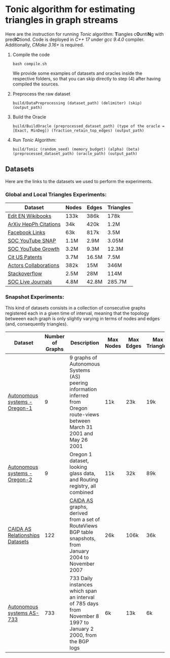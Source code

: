 # Tonic algorithm for estimating triangles in graph streams

Here are the instruction for running *Tonic* algorithm: **T**iangles c**O**unti**N**g with pred**IC**tiond. 
Code is deployed in *C++ 17* under *gcc 9.4.0* compiler. Additionally, *CMake 3.16+* is required.

1. Compile the code
   
   `bash compile.sh`

   We provide some examples of datasets and oracles inside the respective folders, so that you can skip directly to step (4) after having compiled the sources.
   
3. Preprocess the raw dataset
   
   `build/DataPreprocessing (dataset_path) (delimiter) (skip) (output_path)`

5. Build the Oracle

    `build/BuildOracle (preprocessed_dataset_path) (type of the oracle = [Exact, MinDeg]) (fraction_retain_top_edges) (output_path)`

8. Run *Tonic* Algorithm: 

    `build/Tonic (random_seed) (memory_budget) (alpha) (beta) (preprocessed_dataset_path) (oracle_path) (output_path)`


## Datasets

Here are the links to the datasets we used to perform the experiments.

### Global and Local Triangles Experiments:

| Dataset    | Nodes | Edges | Triangles |
| -------- | ------- | -------- | ------- |
| <a href=https://networkrepository.com/edit-enwikibooks.php>Edit EN Wikibooks</a>  | 133k | 386k | 178k |
| <a href=https://snap.stanford.edu/data/cit-HepPh.html>ArXiv HepPh Citations</a> | 34k | 420k | 1.2M |
| <a href=https://socialnetworks.mpi-sws.org/data-wosn2009.html>Facebook Links</a> | 63k | 817k | 3.5M |
| <a href=https://networkrepository.com/soc_youtube_snap.php>SOC YouTube SNAP</a> | 1.1M | 2.9M | 3.05M |
| <a href=https://networkrepository.com/soc-youtube-growth.php>SOC YouTube Growth</a> | 3.2M | 9.3M | 12.3M |
| <a href=https://snap.stanford.edu/data/cit-Patents.html>Cit US Patents</a> | 3.7M | 16.5M | 7.5M |
| <a href=http://konect.cc/networks/actor-collaboration>Actors Collaborations</a>| 382k | 15M | 346M |
| <a href=http://konect.cc/networks/sx-stackoverflow>Stackoverflow </a> | 2.5M | 28M | 114M |
| <a href=https://snap.stanford.edu/data/soc-LiveJournal1.html>SOC Live Journals</a> | 4.8M | 42.8M | 285.7M |

### Snapshot Experiments:
This kind of datasets consists in a collection of consecutive graphs registered each in a given time of interval, 
meaning that the topology betweeen each graph is only slightly varying in terms of nodes and edges (and, consequently triangles).

| Dataset | Number of Graphs | Description | Max Nodes | Max Edges | Max Triangles |
| ------- | -------------------------- | ----------- | ---------------- | ---------------- | -------------------- |
| <a href=https://snap.stanford.edu/data/Oregon-1.html>Autonomous systems - Oregon-1</a> | 9 | 9 graphs of Autonomous Systems (AS) peering information inferred from Oregon route-views between March 31 2001 and May 26 2001 | 11k | 23k | 19k |
| <a href=https://snap.stanford.edu/data/Oregon-2.html>Autonomous systems - Oregon-2</a> | 9 | Oregon 1 dataset, looking glass data, and Routing registry, all combined | 11k | 32k | 89k |
| <a href=https://snap.stanford.edu/data/as-caida.html>CAIDA AS Relationships Datasets</a> | 122 | <a href=http://www.caida.org/data/active/as-relationships/.> CAIDA AS </a> graphs, derived from a set of RouteViews BGP table snapshots, from January 2004 to November 2007 | 26k | 106k | 36k | 
| <a href=https://snap.stanford.edu/data/as-733.html>Autonomous systems AS-733</a> | 733 | 733 Daily instances which span an interval of 785 days from November 8 1997 to January 2 2000, from the BGP logs | 6k | 13k | 6k |






